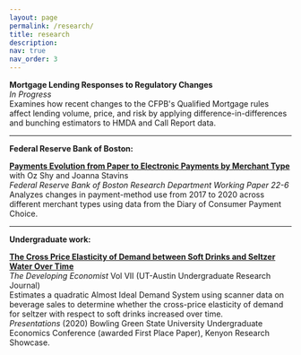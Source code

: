 ```yaml
---
layout: page
permalink: /research/
title: research
description:
nav: true
nav_order: 3
---
```

**Mortgage Lending Responses to Regulatory Changes** <br>
_In Progress_<br>
Examines how recent changes to the CFPB's Qualified Mortgage rules affect lending volume, price, and risk by applying difference-in-differences and bunching estimators to HMDA and Call Report data.

***

**Federal Reserve Bank of Boston:**
        
[**Payments Evolution from Paper to Electronic Payments by Merchant Type**](https://www.bostonfed.org/publications/research-department-working-paper/2022/payments-evolution-from-paper-to-electronic-payments-by-merchant-type) with Oz Shy and Joanna Stavins <br>
_Federal Reserve Bank of Boston Research Department Working Paper 22-6_ <br>
Analyzes changes in payment-method use from 2017 to 2020 across different merchant types using data from the Diary of Consumer Payment Choice.

***
**Undergraduate work:**

[**The Cross Price Elasticity of Demand between Soft Drinks and Seltzer Water Over Time**](https://sites.google.com/view/thedeveco/editions/vol-vii) <br>
_The Developing Economist_ Vol VII (UT-Austin Undergraduate Research Journal)<br>
Estimates a quadratic Almost Ideal Demand System using scanner data on beverage sales to determine whether the cross-price elasticity of demand for seltzer with respect to soft drinks increased over time.<br>
_Presentations_ (2020) Bowling Green State University Undergraduate Economics Conference (awarded First Place Paper), Kenyon Research Showcase.
